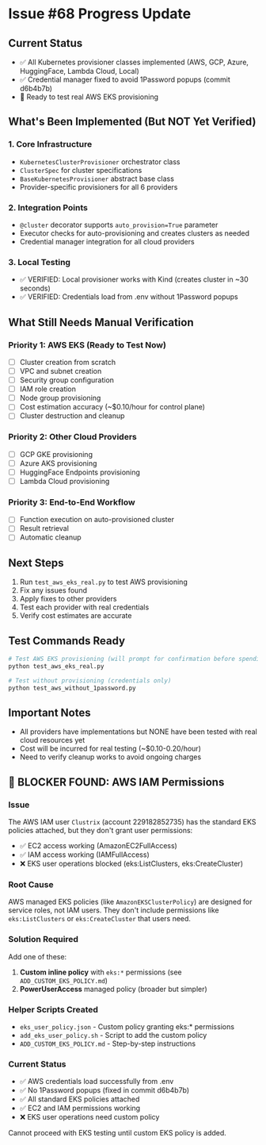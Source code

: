 # Issue #68 Progress Update

## Current Status
- ✅ All Kubernetes provisioner classes implemented (AWS, GCP, Azure, HuggingFace, Lambda Cloud, Local)
- ✅ Credential manager fixed to avoid 1Password popups (commit d6b4b7b)
- 🔄 Ready to test real AWS EKS provisioning

## What's Been Implemented (But NOT Yet Verified)

### 1. Core Infrastructure
- `KubernetesClusterProvisioner` orchestrator class
- `ClusterSpec` for cluster specifications
- `BaseKubernetesProvisioner` abstract base class
- Provider-specific provisioners for all 6 providers

### 2. Integration Points
- `@cluster` decorator supports `auto_provision=True` parameter
- Executor checks for auto-provisioning and creates clusters as needed
- Credential manager integration for all cloud providers

### 3. Local Testing
- ✅ VERIFIED: Local provisioner works with Kind (creates cluster in ~30 seconds)
- ✅ VERIFIED: Credentials load from .env without 1Password popups

## What Still Needs Manual Verification

### Priority 1: AWS EKS (Ready to Test Now)
- [ ] Cluster creation from scratch
- [ ] VPC and subnet creation
- [ ] Security group configuration
- [ ] IAM role creation
- [ ] Node group provisioning
- [ ] Cost estimation accuracy (~$0.10/hour for control plane)
- [ ] Cluster destruction and cleanup

### Priority 2: Other Cloud Providers
- [ ] GCP GKE provisioning
- [ ] Azure AKS provisioning
- [ ] HuggingFace Endpoints provisioning
- [ ] Lambda Cloud provisioning

### Priority 3: End-to-End Workflow
- [ ] Function execution on auto-provisioned cluster
- [ ] Result retrieval
- [ ] Automatic cleanup

## Next Steps

1. Run `test_aws_eks_real.py` to test AWS provisioning
2. Fix any issues found
3. Apply fixes to other providers
4. Test each provider with real credentials
5. Verify cost estimates are accurate

## Test Commands Ready

```bash
# Test AWS EKS provisioning (will prompt for confirmation before spending money)
python test_aws_eks_real.py

# Test without provisioning (credentials only)
python test_aws_without_1password.py
```

## Important Notes
- All providers have implementations but NONE have been tested with real cloud resources yet
- Cost will be incurred for real testing (~$0.10-0.20/hour)
- Need to verify cleanup works to avoid ongoing charges

## 🚨 BLOCKER FOUND: AWS IAM Permissions

### Issue
The AWS IAM user `Clustrix` (account 229182852735) has the standard EKS policies attached, but they don't grant user permissions:
- ✅ EC2 access working (AmazonEC2FullAccess)
- ✅ IAM access working (IAMFullAccess)
- ❌ EKS user operations blocked (eks:ListClusters, eks:CreateCluster)

### Root Cause
AWS managed EKS policies (like `AmazonEKSClusterPolicy`) are designed for service roles, not IAM users. They don't include permissions like `eks:ListClusters` or `eks:CreateCluster` that users need.

### Solution Required
Add one of these:
1. **Custom inline policy** with `eks:*` permissions (see `ADD_CUSTOM_EKS_POLICY.md`)
2. **PowerUserAccess** managed policy (broader but simpler)

### Helper Scripts Created
- `eks_user_policy.json` - Custom policy granting eks:* permissions
- `add_eks_user_policy.sh` - Script to add the custom policy
- `ADD_CUSTOM_EKS_POLICY.md` - Step-by-step instructions

### Current Status
- ✅ AWS credentials load successfully from .env
- ✅ No 1Password popups (fixed in commit d6b4b7b)
- ✅ All standard EKS policies attached
- ✅ EC2 and IAM permissions working
- ❌ EKS user operations need custom policy

Cannot proceed with EKS testing until custom EKS policy is added.
